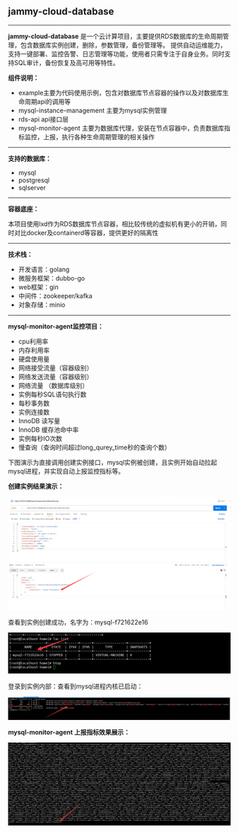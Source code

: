 ## jammy-cloud-database

-----------------------
**jammy-cloud-database** 是一个云计算项目，主要提供RDS数据库的生命周期管理，包含数据库实例创建，删除，参数管理，备份管理等。
提供自动运维能力，支持一键部署、监控告警、日志管理等功能，使用者只需专注于自身业务。同时支持SQL审计，备份恢复及高可用等特性。

**组件说明：**
- example主要为代码使用示例，包含对数据库节点容器的操作以及对数据库生命周期api的调用等
- mysql-instance-management 主要为mysql实例管理
- rds-api api接口层
- mysql-monitor-agent 主要为数据库代理，安装在节点容器中，负责数据库指标监控，上报，执行各种生命周期管理的相关操作

-------------------------
**支持的数据库：**
- mysql
- postgresql
- sqlserver
-------------------------
**容器底座：**

本项目使用lxd作为RDS数据库节点容器，相比较传统的虚拟机有更小的开销，同时对比docker及containerd等容器，提供更好的隔离性

-------------------------
**技术栈：**
- 开发语言：golang
- 微服务框架：dubbo-go
- web框架：gin
- 中间件：zookeeper/kafka
- 对象存储：minio

--------------------------
**mysql-monitor-agent监控项目：**

- cpu利用率
- 内存利用率
- 硬盘使用量
- 网络接受流量（容器级别）
- 网络发送流量（容器级别）
- 网络流量 （数据库级别）
- 实例每秒SQL语句执行数
- 每秒事务数
- 实例连接数
- InnoDB 读写量
- InnoDB 缓存池命中率
- 实例每秒IO次数
- 慢查询（查询时间超过long_qurey_time秒的查询个数）


下图演示为直接调用创建实例接口，mysql实例被创建，且实例开始自动拉起mysql进程，并实现自动上报监控指标等。

**创建实例结果演示：**

![接口请求](./api.png)

查看到实例创建成功，名字为：mysql-f721622e16

![实例](./instance.png)

登录到实例内部：查看到mysql进程内核已启动：

![内核进程](./kernel.png)


**mysql-monitor-agent 上报指标效果展示：**

![指标](./metric.png)

